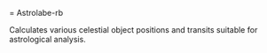 
= Astrolabe-rb

Calculates various celestial object positions and transits suitable for astrological analysis.
